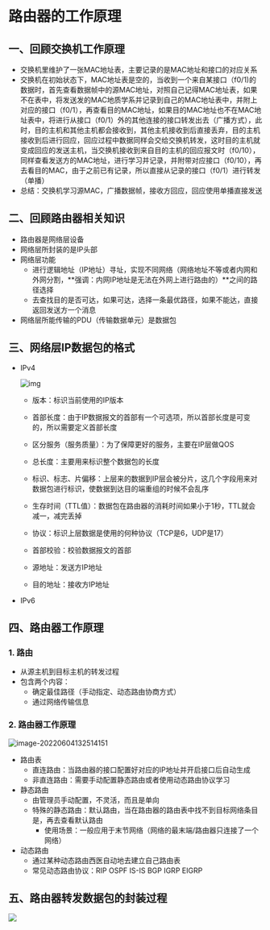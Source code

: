 # 路由器的工作原理

## 一、回顾交换机工作原理

- 交换机里维护了一张MAC地址表，主要记录的是MAC地址和接口的对应关系
- 交换机在初始状态下，MAC地址表是空的，当收到一个来自某接口（f0/1)的数据时，首先查看数据帧中的源MAC地址，对照自己记得MAC地址表，如果不在表中，将发送发的MAC地质学系并记录到自己的MAC地址表中，并附上对应的接口（f0/1），再查看目的MAC地址，如果目的MAC地址也不在MAC地址表中，将进行从接口（f0/1）外的其他连接的接口转发出去（广播方式），此时，目的主机和其他主机都会接收到，其他主机接收到后直接丢弃，目的主机接收到后进行回应，回应过程中数据同样会交给交换机转发，这时目的主机就变成回应的发送主机，当交换机接收到来自目的主机的回应报文时（f0/10），同样查看发送方的MAC地址，进行学习并记录，并附带对应接口（f0/10），再去看目的MAC，由于之前已有记录，所以直接从记录的接口（f0/1）进行转发（单播）
- 总结：交换机学习源MAC，广播数据帧，接收方回应，回应使用单播直接发送

## 二、回顾路由器相关知识

- 路由器是网络层设备
- 网络层所封装的是IP头部
- 网络层功能
  - 进行逻辑地址（IP地址）寻址，实现不同网络（网络地址不等或者内网和外网分割，**强调：内网IP地址是无法在外网上进行路由的）**之间的路径选择
  - 去查找目的是否可达，如果可达，选择一条最优路径，如果不能达，直接返回发送方一个消息
- 网络层所能传输的PDU（传输数据单元）是数据包

## 三、网络层IP数据包的格式

- IPv4

  ![img](..\..\picture\a4d9435eb4d143509c76e9c99d2fc0ed.png)

  - 版本：标识当前使用的IP版本

  - 首部长度：由于IP数据报文的首部有一个可选项，所以首部长度是可变的，所以需要定义首部长度

  - 区分服务（服务质量）：为了保障更好的服务，主要在IP层做QOS
  - 总长度：主要用来标识整个数据包的长度
  - 标识、标志、片偏移：上层来的数据到IP层会被分片，这几个字段用来对数据包进行标识，使数据到达目的端重组的时候不会乱序
  - 生存时间（TTL值）：数据包在路由器的消耗时间如果小于1秒，TTL就会减一，减完丢掉
  - 协议：标识上层数据是使用的何种协议（TCP是6，UDP是17）
  - 首部校验：校验数据报文的首部
  - 源地址：发送方IP地址
  - 目的地址：接收方IP地址

- IPv6

## 四、路由器工作原理

### 1. 路由

- 从源主机到目标主机的转发过程
- 包含两个内容：
  - 确定最佳路径（手动指定、动态路由协商方式）
  - 通过网络传输信息

### 2. 路由器工作原理

![image-20220604132514151](..\..\picture\9bd71c6e06614df28f7d447d0327f5d2.png)

- 路由表
  - 直连路由：当路由器的接口配置好对应的IP地址并开启接口后自动生成
  - 非直连路由：需要手动配置静态路由或者使用动态路由协议学习
- 静态路由
  - 由管理员手动配置，不灵活，而且是单向
  - 特殊的静态路由：默认路由，当在路由器的路由表中找不到目标网络条目是，再去查看默认路由
    - 使用场景：一般应用于末节网络（网络的最末端/路由器只连接了一个网络）
- 动态路由
  - 通过某种动态路由西医自动地去建立自己路由表
  - 常见动态路由协议：RIP   OSPF    IS-IS   BGP    IGRP      EIGRP

## 五、路由器转发数据包的封装过程

![](..\..\picture\d4aee524a91847be9891c4d838134d37.png)



